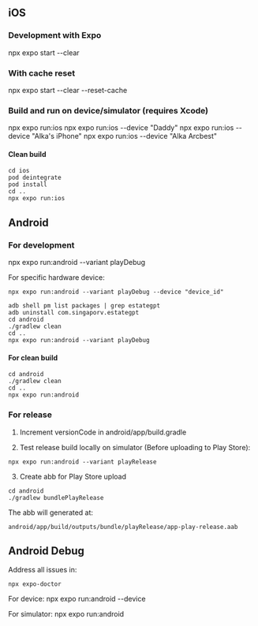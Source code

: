 ## iOS

### Development with Expo
npx expo start --clear

### With cache reset
npx expo start --clear --reset-cache

### Build and run on device/simulator (requires Xcode)
npx expo run:ios
npx expo run:ios --device "Daddy"
npx expo run:ios --device "Alka's iPhone"
npx expo run:ios --device "Alka Arcbest"

#### Clean build
```
cd ios
pod deintegrate
pod install
cd ..
npx expo run:ios
```

## Android
### For development
npx expo run:android --variant playDebug

For specific hardware device:
```
npx expo run:android --variant playDebug --device "device_id"
```

```
adb shell pm list packages | grep estategpt
adb uninstall com.singaporv.estategpt
cd android
./gradlew clean
cd ..
npx expo run:android --variant playDebug
```

#### For clean build
```
cd android
./gradlew clean
cd ..
npx expo run:android
```

### For release
1. Increment versionCode in android/app/build.gradle

2. Test release build locally on simulator (Before uploading to Play Store): 
```
npx expo run:android --variant playRelease
```

3. Create abb for  Play Store upload
```
cd android
./gradlew bundlePlayRelease
```

The abb will generated at: 
```
android/app/build/outputs/bundle/playRelease/app-play-release.aab
```




## Android Debug
Address all issues in:
```
npx expo-doctor
```

For device:
npx expo run:android --device

For simulator: 
npx expo run:android 